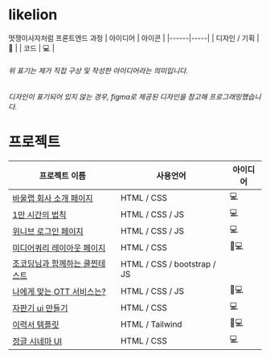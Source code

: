 # likelion
멋쟁이사자처럼 프론트엔드 과정
| 아이디어 | 아이콘 |
|------|-----|
| 디자인 / 기획 | 🎨 |
| 코드 | 💻 |
###### 위 표기는 제가 직접 구상 및 작성한 아이디어라는 의미입니다.
###### 디자인이 표기되어 있지 않는 경우, figma로 제공된 디자인을 참고해 프로그래밍했습니다.


# 프로젝트

| 프로젝트 이름 | 사용언어 | 아이디어 |
|-------|-------|------|
|[바울랩 회사 소개 페이지](https://deli-ght.github.io/likelion/1101/index) | HTML / CSS | 💻|
|[1만 시간의 법칙](https://deli-ght.github.io/likelion/Basic_Resource/10000hours.html)| HTML / CSS / JS | 💻 |
|[위니브 로그인 페이지](https://deli-ght.github.io/likelion/login_page/login) | HTML / CSS / JS | 💻 |
|[미디어쿼리 레이아웃 페이지](https://deli-ght.github.io/likelion/1115/layout.html)| HTML / CSS | 🎨💻|
|[조코딩님과 함께하는 쿨찐테스트](https://deli-ght.github.io/likelion/jocodingTest/index.html) | HTML / CSS / bootstrap / JS | |
|[나에게 맞는 OTT 서비스는?](https://deli-ght.github.io/likelion/ott_test/index.html)| HTML / CSS / JS | 🎨💻| 
|[자판기 ui 만들기](https://deli-ght.github.io/likelion/vendingmachine/index)|HTML / CSS | 💻|
|[이력서 템플릿](https://deli-ght.github.io/likelion/Resume/resume)|HTML / Tailwind| 🎨💻|
|[정글 시네마 UI](https://deli-ght.github.io/likelion/hw1/index_cinema)|HTML / CSS | 💻|

